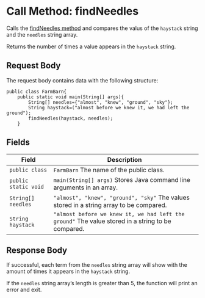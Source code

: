 # Call Method: findNeedles
Calls the [findNeedles method](https://docs.google.com/document/d/1zeIYLWabTiahjGU6y6IfVxcwv8XNJg_sTfMbBNyxs70/edit) 
and compares the valus of the `haystack` string
and the `needles` string array.

Returns the number of times a value appears in the `haystack` string.

## Request Body
The request body contains data with the following structure:

```
public class FarmBarn{ 
    public static void main(String[] args){ 
        String[] needles={"almost", "knew", "ground", "sky"};
        String haystack=("almost before we knew it, we had left the ground");
        findNeedles(haystack, needles);
    }
```

## Fields
| Field  | Description |
| ------------- | ------------- |
| `public class`  | `FarmBarn` The name of the public class.|
| `public static void`  | `main(String[] args)` Stores Java command line arguments in an array.|
| `String[] needles` | `"almost", "knew", "ground", "sky"` The values stored in a string array to be compared.|
| `String haystack` | `"almost before we knew it, we had left the ground"` The value stored in a string to be compared.|

## Response Body
If successful, each term from the `needles` string array will show with the amount 
of times it appears in the `haystack` string.

If the `needles` string array’s length is greater than 5, the function will print an error and exit.
